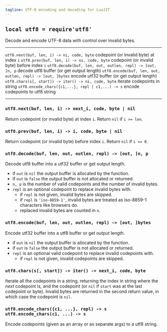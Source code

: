 ```yaml
---
tagline: UTF-8 encoding and decoding for LuaJIT
---
```


## `local utf8 = require'utf8'`

Decode and encode UTF-8 data with control over invalid bytes.

---------------------------------------------------------- --------------------------------------------
`utf8.next(buf, len, i) -> ni, code, byte`                 codepoint (or invalid byte) at index `i`
`utf8.prev(buf, len, i) -> ni, code, byte`                 codepoint (or invalid byte) before index `i`
`utf8.decode(buf, len, out, outlen, repl) -> [out, ]n, p`  decode utf8 buffer (or get output length)
`utf8.encode(buf, len, out, outlen, repl) -> [out, ]bytes` encode utf32 buffer (or get output length)
`utf8.chars(s[, start]) -> iter() -> ni, code, byte`       iterate codepoints in string
`utf8.encode_chars({c1,...}, repl | c1,...) -> s`          encode codepoints to utf8 string
---------------------------------------------------------- --------------------------------------------

### `utf8.next(buf, len, i) -> next_i, code, byte | nil`

Return codepoint (or invalid byte) at index `i`. Return `nil` if `i >= len`.

### `utf8.prev(buf, len, i) -> i, code, byte | nil`

Return codepoint (or invalid byte) before index `i`. Return `nil` if `i <= 0`.

### `utf8.decode(buf, len, out, outlen, repl) -> [out, ]n, p`

Decode utf8 buffer into a utf32 buffer or get output length.

* if `out` is `nil` the output buffer is allocated by the function.
* if `out` is `false` the output buffer is not allocated or returned.
* `n, p` is the number of valid codepoints and the number of invalid bytes.
* `repl` is an optional codepoint to replace invalid bytes with.
  * if `repl` is not given, invalid bytes are skipped.
  * if `repl` is `'iso-8859-1'`, invalid bytes are treated as iso-8859-1
  characters like browsers do.
  * replaced invalid bytes are counted in `n`.

### `utf8.encode(buf, len, out, outlen, repl) -> [out, ]bytes`

Encode utf32 buffer into a utf8 buffer or get output length.

* if `out` is `nil` the output buffer is allocated by the function.
* if `out` is `false` the output buffer is not allocated or returned.
* `repl` is an optional valid codepoint to replace invalid codepoints with.
  * if `repl` is not given, invalid codepoints are skipped.

### `utf8.chars(s[, start]) -> iter() -> next_i, code, byte`

Iterate all the codepoints in a string, returning the index in string where
the _next_ codepoint is, and the codepoint (or `nil` if `start` was at the
last codepoint or byte). Invalid bytes are returned in the second return
value, in which case the codepoint is `nil`.

### `utf8.encode_chars({c1, ...}, repl) -> s` <br> `utf8.encode_chars(c1, ...) -> s`

Encode codepoints (given as an array or as separate args) to a utf8 string.
